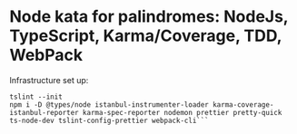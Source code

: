# Node kata for palindromes: NodeJs, TypeScript, Karma/Coverage, TDD, WebPack

Infrastructure set up:
```tsc-init
tslint --init
npm i -D @types/node istanbul-instrumenter-loader karma-coverage-istanbul-reporter karma-spec-reporter nodemon prettier pretty-quick ts-node-dev tslint-config-prettier webpack-cli```
